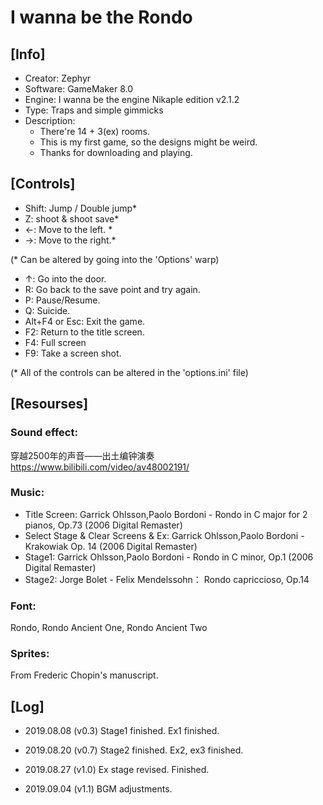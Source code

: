 # I wanna be the Rondo

## [Info]

- Creator: Zephyr
- Software: GameMaker 8.0
- Engine: I wanna be the engine Nikaple edition v2.1.2
- Type: Traps and simple gimmicks
- Description:
  - There're 14 + 3(ex) rooms. 
  - This is my first game, so the designs might be weird. 
  - Thanks for downloading and playing.

## [Controls]

- Shift: Jump / Double jump*
- Z: shoot & shoot save*
- ←: Move to the left. *
- →: Move to the right.*

(\* Can be altered by going into the 'Options' warp) 

- ↑: Go into the door. 
- R: Go back to the save point and try again.
- P: Pause/Resume.
- Q: Suicide.
- Alt+F4 or Esc: Exit the game.
- F2: Return to the title screen.
- F4: Full screen
- F9: Take a screen shot.

(\* All of the controls can be altered in the 'options.ini' file)


## [Resourses]
### Sound effect: 

穿越2500年的声音——出土编钟演奏 https://www.bilibili.com/video/av48002191/

### Music:

- Title Screen: Garrick Ohlsson,Paolo Bordoni - Rondo in C major for 2 pianos, Op.73 (2006 Digital Remaster)
- Select Stage & Clear Screens & Ex: Garrick Ohlsson,Paolo Bordoni - Krakowiak Op. 14 (2006 Digital Remaster)
- Stage1: Garrick Ohlsson,Paolo Bordoni - Rondo in C minor, Op.1 (2006 Digital Remaster)
- Stage2: Jorge Bolet - Felix Mendelssohn： Rondo capriccioso, Op.14

### Font:

Rondo, Rondo Ancient One, Rondo Ancient Two

### Sprites:

From Frederic Chopin's manuscript.

## [Log]

- 2019.08.08 (v0.3)
  Stage1 finished. Ex1 finished.

- 2019.08.20 (v0.7)
  Stage2 finished. Ex2, ex3 finished.

- 2019.08.27 (v1.0)
  Ex stage revised. Finished.

- 2019.09.04 (v1.1)
  BGM adjustments.
